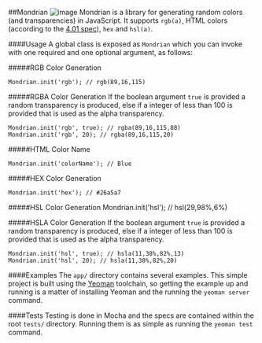##Mondrian
![image](http://i.imgur.com/Ici3w.png)
Mondrian is a library for generating random colors (and transparencies) in JavaScript. It supports `rgb(a)`, HTML colors (according to the [4.01 spec](http://en.wikipedia.org/wiki/Web_colors#HTML_color_names)), `hex` and `hsl(a)`.

####Usage
A global class is exposed as `Mondrian` which you can invoke with one required and one optional argument, as follows:

#####RGB Color Generation

	Mondrian.init('rgb'); // rgb(89,16,115)
	
#####RGBA Color Generation
If the boolean argument `true` is provided a random transparency is produced, else if a integer of less than 100 is provided that is used as the alpha transparency.

	Mondrian.init('rgb', true); // rgba(89,16,115,88)
	Mondrian.init('rgb', 20); // rgba(89,16,115,20)

#####HTML Color Name

	Mondrian.init('colorName'); // Blue

#####HEX Color Generation

	Mondrian.init('hex'); // #26a5a7

#####HSL Color Generation
	Mondrian.init('hsl'); // hsl(29,98%,6%)
	
#####HSLA Color Generation
If the boolean argument `true` is provided a random transparency is produced, else if a integer of less than 100 is provided that is used as the alpha transparency.
	
	Mondrian.init('hsl', true); // hsla(11,38%,82%,13)
	Mondrian.init('hsl', 20); // hsla(11,38%,82%,20)


####Examples
The `app/` directory contains several examples. This simple project is built using the [Yeoman](http://yeoman.io) toolchain, so getting the example up and running is a matter of installing Yeoman and the running the `yeoman server` command.

####Tests
Testing is done in Mocha and the specs are contained within the root `tests/` directory. Running them is as simple as running the `yeoman test` command.